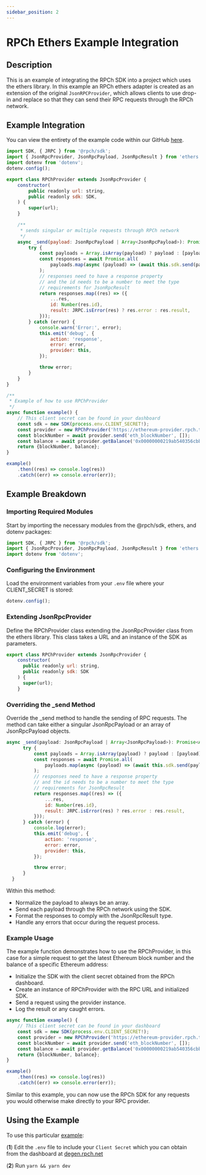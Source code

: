 ```yaml
---
sidebar_position: 2
---
```


# RPCh Ethers Example Integration

## Description

This is an example of integrating the RPCh SDK into a project which uses the ethers library. In this example an RPCh ethers adapter is created as an extension of the original `JsonRPCProvider`, which allows clients to use drop-in and replace so that they can send their RPC requests through the RPCh network.

## Example Integration

You can view the entirety of the example code within our GitHub [here](https://github.com/Rpc-h/RPCh/blob/main/examples/ethers/src/index.ts).

```javascript
import SDK, { JRPC } from '@rpch/sdk';
import { JsonRpcProvider, JsonRpcPayload, JsonRpcResult } from 'ethers';
import dotenv from 'dotenv';
dotenv.config();

export class RPChProvider extends JsonRpcProvider {
    constructor(
        public readonly url: string,
        public readonly sdk: SDK,
    ) {
        super(url);
    }

    /**
     * sends singular or multiple requests through RPCh network
     */
    async _send(payload: JsonRpcPayload | Array<JsonRpcPayload>): Promise<Array<JsonRpcResult>> {
        try {
            const payloads = Array.isArray(payload) ? payload : [payload];
            const responses = await Promise.all(
                payloads.map(async (payload) => (await this.sdk.send(payload)).json()),
            );
            // responses need to have a response property
            // and the id needs to be a number to meet the type
            // requirements for JsonRpcResult
            return responses.map((res) => ({
                ...res,
                id: Number(res.id),
                result: JRPC.isError(res) ? res.error : res.result,
            }));
        } catch (error) {
            console.warn('Error:', error);
            this.emit('debug', {
                action: 'response',
                error: error,
                provider: this,
            });

            throw error;
        }
    }
}

/**
 * Example of how to use RPChProvider
 */
async function example() {
    // This client secret can be found in your dashboard
    const sdk = new SDK(process.env.CLIENT_SECRET!);
    const provider = new RPChProvider('https://ethereum-provider.rpch.tech', sdk);
    const blockNumber = await provider.send('eth_blockNumber', []);
    const balance = await provider.getBalance('0x00000000219ab540356cbb839cbe05303d7705fa');
    return {blockNumber, balance};
}

example()
    .then((res) => console.log(res))
    .catch((err) => console.error(err));
```

## Example Breakdown

### Importing Required Modules

Start by importing the necessary modules from the @rpch/sdk, ethers, and dotenv packages:

```javascript
import SDK, { JRPC } from '@rpch/sdk';
import { JsonRpcProvider, JsonRpcPayload, JsonRpcResult } from 'ethers';
import dotenv from 'dotenv';
```

### Configuring the Environment

Load the environment variables from your `.env` file where your CLIENT_SECRET is stored:

```javascript
dotenv.config();
```

### Extending JsonRpcProvider

Define the RPChProvider class extending the JsonRpcProvider class from the ethers library. This class takes a URL and an instance of the SDK as parameters.

```javascript
export class RPChProvider extends JsonRpcProvider {
    constructor(
      public readonly url: string, 
      public readonly sdk: SDK
    ) {
      super(url);
    }
```

### Overriding the _send Method

Override the _send method to handle the sending of RPC requests. The method can take either a singular JsonRpcPayload or an array of JsonRpcPayload objects.

```javascript
async _send(payload: JsonRpcPayload | Array<JsonRpcPayload>): Promise<Array<JsonRpcResult>> {
      try {
          const payloads = Array.isArray(payload) ? payload : [payload];
          const responses = await Promise.all(
              payloads.map(async (payload) => (await this.sdk.send(payload)).json()),
          );
          // responses need to have a response property
          // and the id needs to be a number to meet the type
          // requirements for JsonRpcResult
          return responses.map((res) => ({
              ...res,
              id: Number(res.id),
              result: JRPC.isError(res) ? res.error : res.result,
          }));
      } catch (error) {
          console.log(error);
          this.emit('debug', {
              action: 'response',
              error: error,
              provider: this,
          });

          throw error;
      }
  }
```

Within this method:

- Normalize the payload to always be an array.
- Send each payload through the RPCh network using the SDK.
- Format the responses to comply with the JsonRpcResult type.
- Handle any errors that occur during the request process.

### Example Usage

The example function demonstrates how to use the RPChProvider, in this case for a simple request to get the latest Ethereum block number and the balance of a specific Ethereum address:

- Initialize the SDK with the client secret obtained from the RPCh dashboard.
- Create an instance of RPChProvider with the RPC URL and initialized SDK.
- Send a request using the provider instance.
- Log the result or any caught errors.

```javascript
async function example() {
    // This client secret can be found in your dashboard
    const sdk = new SDK(process.env.CLIENT_SECRET!);
    const provider = new RPChProvider('https://ethereum-provider.rpch.tech', sdk);
    const blockNumber = await provider.send('eth_blockNumber', []);
    const balance = await provider.getBalance('0x00000000219ab540356cbb839cbe05303d7705fa');
    return {blockNumber, balance};
}

example()
    .then((res) => console.log(res))
    .catch((err) => console.error(err));
```

Similar to this example, you can now use the RPCh SDK for any requests you would otherwise make directly to your RPC provider. 

## Using the Example

To use this particular [example](https://github.com/Rpc-h/RPCh/blob/main/examples/ethers/src/index.ts): 

(**1**) Edit the `.env` file to include your `Client Secret` which you can obtain from the dashboard at [degen.rpch.net](https://degen.rpch.net/)

(**2**) Run `yarn && yarn dev`